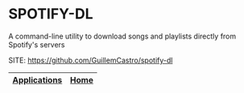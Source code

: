 # SPOTIFY-DL

 A command-line utility to download songs and playlists directly from Spotify's servers

 SITE: https://github.com/GuillemCastro/spotify-dl

 | [Applications](https://portable-linux-apps.github.io/apps.html) | [Home](https://portable-linux-apps.github.io)
 | --- | --- |
